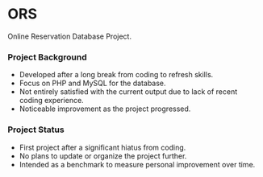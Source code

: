 # ORS
<p>Online Reservation Database Project.</p>

### Project Background
- Developed after a long break from coding to refresh skills.
- Focus on PHP and MySQL for the database.
- Not entirely satisfied with the current output due to lack of recent coding experience.
- Noticeable improvement as the project progressed.

### Project Status
- First project after a significant hiatus from coding.
- No plans to update or organize the project further.
- Intended as a benchmark to measure personal improvement over time.
